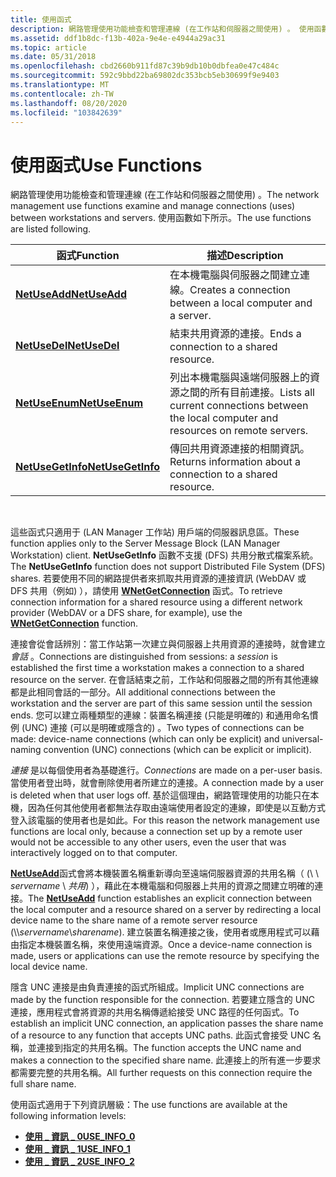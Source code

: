 ```yaml
---
title: 使用函式
description: 網路管理使用功能檢查和管理連線 (在工作站和伺服器之間使用) 。 使用函數如下所示。
ms.assetid: ddf1b8dc-f13b-402a-9e4e-e4944a29ac31
ms.topic: article
ms.date: 05/31/2018
ms.openlocfilehash: cbd2660b911fd87c39b9db10b0dbfea0e47c484c
ms.sourcegitcommit: 592c9bbd22ba69802dc353bcb5eb30699f9e9403
ms.translationtype: MT
ms.contentlocale: zh-TW
ms.lasthandoff: 08/20/2020
ms.locfileid: "103842639"
---
```

# <a name="use-functions"></a><span data-ttu-id="d9d2b-104">使用函式</span><span class="sxs-lookup"><span data-stu-id="d9d2b-104">Use Functions</span></span>

<span data-ttu-id="d9d2b-105">網路管理使用功能檢查和管理連線 (在工作站和伺服器之間使用) 。</span><span class="sxs-lookup"><span data-stu-id="d9d2b-105">The network management use functions examine and manage connections (uses) between workstations and servers.</span></span> <span data-ttu-id="d9d2b-106">使用函數如下所示。</span><span class="sxs-lookup"><span data-stu-id="d9d2b-106">The use functions are listed following.</span></span>



| <span data-ttu-id="d9d2b-107">函式</span><span class="sxs-lookup"><span data-stu-id="d9d2b-107">Function</span></span>                               | <span data-ttu-id="d9d2b-108">描述</span><span class="sxs-lookup"><span data-stu-id="d9d2b-108">Description</span></span>                                                                               |
|----------------------------------------|-------------------------------------------------------------------------------------------|
| [<span data-ttu-id="d9d2b-109">**NetUseAdd**</span><span class="sxs-lookup"><span data-stu-id="d9d2b-109">**NetUseAdd**</span></span>](/windows/desktop/api/Lmuse/nf-lmuse-netuseadd)         | <span data-ttu-id="d9d2b-110">在本機電腦與伺服器之間建立連線。</span><span class="sxs-lookup"><span data-stu-id="d9d2b-110">Creates a connection between a local computer and a server.</span></span>                               |
| [<span data-ttu-id="d9d2b-111">**NetUseDel**</span><span class="sxs-lookup"><span data-stu-id="d9d2b-111">**NetUseDel**</span></span>](/windows/desktop/api/Lmuse/nf-lmuse-netusedel)         | <span data-ttu-id="d9d2b-112">結束共用資源的連接。</span><span class="sxs-lookup"><span data-stu-id="d9d2b-112">Ends a connection to a shared resource.</span></span>                                                   |
| [<span data-ttu-id="d9d2b-113">**NetUseEnum**</span><span class="sxs-lookup"><span data-stu-id="d9d2b-113">**NetUseEnum**</span></span>](/windows/desktop/api/Lmuse/nf-lmuse-netuseenum)       | <span data-ttu-id="d9d2b-114">列出本機電腦與遠端伺服器上的資源之間的所有目前連接。</span><span class="sxs-lookup"><span data-stu-id="d9d2b-114">Lists all current connections between the local computer and resources on remote servers.</span></span> |
| [<span data-ttu-id="d9d2b-115">**NetUseGetInfo**</span><span class="sxs-lookup"><span data-stu-id="d9d2b-115">**NetUseGetInfo**</span></span>](/windows/desktop/api/Lmuse/nf-lmuse-netusegetinfo) | <span data-ttu-id="d9d2b-116">傳回共用資源連接的相關資訊。</span><span class="sxs-lookup"><span data-stu-id="d9d2b-116">Returns information about a connection to a shared resource.</span></span>                              |



 

<span data-ttu-id="d9d2b-117">這些函式只適用于 (LAN Manager 工作站) 用戶端的伺服器訊息區。</span><span class="sxs-lookup"><span data-stu-id="d9d2b-117">These function applies only to the Server Message Block (LAN Manager Workstation) client.</span></span> <span data-ttu-id="d9d2b-118">**NetUseGetInfo** 函數不支援 (DFS) 共用分散式檔案系統。</span><span class="sxs-lookup"><span data-stu-id="d9d2b-118">The **NetUseGetInfo** function does not support Distributed File System (DFS) shares.</span></span> <span data-ttu-id="d9d2b-119">若要使用不同的網路提供者來抓取共用資源的連接資訊 (WebDAV 或 DFS 共用（例如) ），請使用 [**WNetGetConnection**](/windows/desktop/api/winnetwk/nf-winnetwk-wnetgetconnectiona) 函式。</span><span class="sxs-lookup"><span data-stu-id="d9d2b-119">To retrieve connection information for a shared resource using a different network provider (WebDAV or a DFS share, for example), use the [**WNetGetConnection**](/windows/desktop/api/winnetwk/nf-winnetwk-wnetgetconnectiona) function.</span></span>

<span data-ttu-id="d9d2b-120">連接會從會話辨別：當工作站第一次建立與伺服器上共用資源的連接時，就會建立 *會話* 。</span><span class="sxs-lookup"><span data-stu-id="d9d2b-120">Connections are distinguished from sessions: a *session* is established the first time a workstation makes a connection to a shared resource on the server.</span></span> <span data-ttu-id="d9d2b-121">在會話結束之前，工作站和伺服器之間的所有其他連線都是此相同會話的一部分。</span><span class="sxs-lookup"><span data-stu-id="d9d2b-121">All additional connections between the workstation and the server are part of this same session until the session ends.</span></span> <span data-ttu-id="d9d2b-122">您可以建立兩種類型的連線：裝置名稱連接 (只能是明確的) 和通用命名慣例 (UNC) 連接 (可以是明確或隱含的) 。</span><span class="sxs-lookup"><span data-stu-id="d9d2b-122">Two types of connections can be made: device-name connections (which can only be explicit) and universal-naming convention (UNC) connections (which can be explicit or implicit).</span></span>

<span data-ttu-id="d9d2b-123">*連接* 是以每個使用者為基礎進行。</span><span class="sxs-lookup"><span data-stu-id="d9d2b-123">*Connections* are made on a per-user basis.</span></span> <span data-ttu-id="d9d2b-124">當使用者登出時，就會刪除使用者所建立的連接。</span><span class="sxs-lookup"><span data-stu-id="d9d2b-124">A connection made by a user is deleted when that user logs off.</span></span> <span data-ttu-id="d9d2b-125">基於這個理由，網路管理使用的功能只在本機，因為任何其他使用者都無法存取由遠端使用者設定的連線，即使是以互動方式登入該電腦的使用者也是如此。</span><span class="sxs-lookup"><span data-stu-id="d9d2b-125">For this reason the network management use functions are local only, because a connection set up by a remote user would not be accessible to any other users, even the user that was interactively logged on to that computer.</span></span>

<span data-ttu-id="d9d2b-126">[**NetUseAdd**](/windows/desktop/api/Lmuse/nf-lmuse-netuseadd)函式會將本機裝置名稱重新導向至遠端伺服器資源的共用名稱（ (\\ \\ *servername* \\ *共用*) ），藉此在本機電腦和伺服器上共用的資源之間建立明確的連接。</span><span class="sxs-lookup"><span data-stu-id="d9d2b-126">The [**NetUseAdd**](/windows/desktop/api/Lmuse/nf-lmuse-netuseadd) function establishes an explicit connection between the local computer and a resource shared on a server by redirecting a local device name to the share name of a remote server resource (\\\\*servername*\\*sharename*).</span></span> <span data-ttu-id="d9d2b-127">建立裝置名稱連接之後，使用者或應用程式可以藉由指定本機裝置名稱，來使用遠端資源。</span><span class="sxs-lookup"><span data-stu-id="d9d2b-127">Once a device-name connection is made, users or applications can use the remote resource by specifying the local device name.</span></span>

<span data-ttu-id="d9d2b-128">隱含 UNC 連接是由負責連接的函式所組成。</span><span class="sxs-lookup"><span data-stu-id="d9d2b-128">Implicit UNC connections are made by the function responsible for the connection.</span></span> <span data-ttu-id="d9d2b-129">若要建立隱含的 UNC 連接，應用程式會將資源的共用名稱傳遞給接受 UNC 路徑的任何函式。</span><span class="sxs-lookup"><span data-stu-id="d9d2b-129">To establish an implicit UNC connection, an application passes the share name of a resource to any function that accepts UNC paths.</span></span> <span data-ttu-id="d9d2b-130">此函式會接受 UNC 名稱，並連接到指定的共用名稱。</span><span class="sxs-lookup"><span data-stu-id="d9d2b-130">The function accepts the UNC name and makes a connection to the specified share name.</span></span> <span data-ttu-id="d9d2b-131">此連接上的所有進一步要求都需要完整的共用名稱。</span><span class="sxs-lookup"><span data-stu-id="d9d2b-131">All further requests on this connection require the full share name.</span></span>

<span data-ttu-id="d9d2b-132">使用函式適用于下列資訊層級：</span><span class="sxs-lookup"><span data-stu-id="d9d2b-132">The use functions are available at the following information levels:</span></span>

-   [<span data-ttu-id="d9d2b-133">**使用 \_ 資訊 \_ 0**</span><span class="sxs-lookup"><span data-stu-id="d9d2b-133">**USE\_INFO\_0**</span></span>](/windows/desktop/api/Lmuse/ns-lmuse-use_info_0)
-   [<span data-ttu-id="d9d2b-134">**使用 \_ 資訊 \_ 1**</span><span class="sxs-lookup"><span data-stu-id="d9d2b-134">**USE\_INFO\_1**</span></span>](/windows/desktop/api/Lmuse/ns-lmuse-use_info_1)
-   [<span data-ttu-id="d9d2b-135">**使用 \_ 資訊 \_ 2**</span><span class="sxs-lookup"><span data-stu-id="d9d2b-135">**USE\_INFO\_2**</span></span>](/windows/desktop/api/Lmuse/ns-lmuse-use_info_2)

 

 